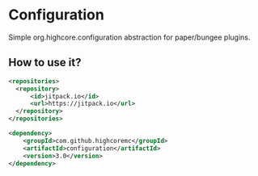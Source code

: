 # Configuration
Simple org.highcore.configuration abstraction for paper/bungee plugins.

## How to use it?

```xml
<repositories>
  <repository>
      <id>jitpack.io</id>
      <url>https://jitpack.io</url>
  </repository>
</repositories>
```

```xml
<dependency>
    <groupId>com.github.highcoremc</groupId>
    <artifactId>configuration</artifactId>
    <version>3.0</version>
</dependency>
```
